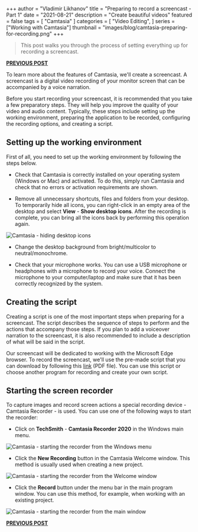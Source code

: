 +++
author = "Vladimir Likhanov"
title = "Preparing to record a screencast - Part 1"
date = "2021-08-21"
description = "Create beautiful videos"
featured = false
tags = [
    "Camtasia"
]
categories = [
    "Video Editing",
]
series = ["Working with Camtasia"]
thumbnail = "images/blog/camtasia-preparing-for-recording.png"
+++

> This post walks you through the process of setting everything up for recording a
screencast.

[**PREVIOUS POST**](/post/camtasia-interface-2/)

To learn more about the features of Camtasia, we'll create a screencast. A screencast is a
digital video recording of your monitor screen that can be accompanied by a voice narration.

Before you start recording your screencast, it is recommended that you take a few preparatory
steps. They will help you improve the quality of your video and audio content. Typically,
these steps include setting up the working environment, preparing the application to be recorded,
configuring the recording options, and creating a script.

## Setting up the working environment

First of all, you need to set up the working environment by following the steps below.

* Check that Camtasia is correctly installed on your operating system (Windows or Mac) and 
activated. To do this, simply run Camtasia and check that no errors or activation requirements
are shown.

* Remove all unnecessary shortcuts, files and folders from your desktop. To temporarily hide
all icons, you can right-click in an empty area of the desktop and select **View** - 
**Show desktop icons**. After the recording is complete, you can bring all the icons back by
performing this operation again.

![Camtasia - hiding desktop icons](/images/blog/camtasia-hiding-desktop-icons.png)

* Change the desktop background from bright/multicolor to neutral/monochrome.

* Check that your microphone works. You can use a USB microphone or headphones with a
microphone to record your voice. Connect the microphone to your computer/laptop and make sure
that it has been correctly recognized by the system.

## Creating the script

Creating a script is one of the most important steps when preparing for a screencast. The script
describes the sequence of steps to perform and the actions that accompany those steps. If you
plan to add a voiceover narration to the screencast, it is also recommended to include a description
of what will be said in the script.

Our screencast will be dedicated to working with the Microsoft Edge browser. To record the screencast,
we'll use the pre-made script that you can download by following this [link](/pdfs/script.pdf) (PDF file).
You can use this script or choose another program for recording and create your own script.

## Starting the screen recorder

To capture images and record screen actions a special recording device - Camtasia Recorder - is used.
You can use one of the following ways to start the recorder:

* Click on **TechSmith** - **Camtasia Recorder 2020** in the Windows main menu.

![Camtasia - starting the recorder from the Windows menu](/images/blog/camtasia-starting-recorder-from-windows-menu.png)

* Click the **New Recording** button in the Camtasia Welcome window. This method is usually used when
creating a new project.

![Camtasia - starting the recorder from the Welcome window](/images/blog/camtasia-starting-recorder-from-welcome-window.png)

* Click the **Record** button under the menu bar in the main program window. You can use this method, for example,
when working with an existing project.

![Camtasia - starting the recorder from the main window](/images/blog/camtasia-starting-recorder-from-main-window.png)

[**PREVIOUS POST**](/post/camtasia-interface-2/)